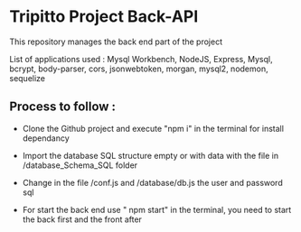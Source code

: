 # Tripitto Project Back-API

This repository manages the back end part of the project

List of applications used : 
Mysql Workbench, NodeJS, Express, Mysql, bcrypt, body-parser, cors, jsonwebtoken, morgan, mysql2, nodemon, sequelize

## **Process to follow :** 

* Clone the Github project and execute "npm i" in the terminal for install dependancy

* Import the database SQL structure empty or with data with the file in /database_Schema_SQL folder 

* Change in the file /conf.js and /database/db.js the user and password sql

* For start the back end use " npm start" in the terminal, you need to start the back first and the front after
